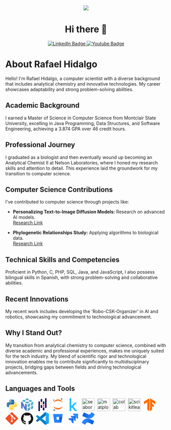 <div id="header" align="center">
  <img src="https://media.giphy.com/media/cfF1c9rnGV8cBJIsjp/giphy.gif" width="250"/>
  <h1>Hi there 👋</h1>
</div>


<div id="contact" align="center">
  <a href="https://www.linkedin.com/in/rafael-omar-hidalgo/">
    <img src="https://img.shields.io/badge/LinkedIn-blue?style=for-the-badge&logo=linkedin&logoColor=white" alt="LinkedIn Badge"/>
  </a>
    <a href="mailto: rafaelhidalgo005@gmail.com">
      <img src="https://img.shields.io/badge/Gmail-red?style=for-the-badge&logo=gmail&logoColor=white" alt="Youtube Badge"/>
    </a>


</div>

# About Rafael Hidalgo

Hello! I'm Rafael Hidalgo, a computer scientist with a diverse background that includes analytical chemistry and innovative technologies. My career showcases adaptability and strong problem-solving abilities.

## Academic Background

I earned a Master of Science in Computer Science from Montclair State University, excelling in Java Programming, Data Structures, and Software Engineering, achieving a 3.874 GPA over 46 credit hours.

## Professional Journey

I graduated as a biologist and then eventually wound up becoming an Analytical Chemist II at Nelson Laboratories, where I honed my research skills and attention to detail. This experience laid the groundwork for my transition to computer science.

## Computer Science Contributions

I've contributed to computer science through projects like:

- **Personalizing Text-to-Image Diffusion Models:** Research on advanced AI models.  
  [Research Link](https://www.researchgate.net/publication/369476053_Personalizing_Text-to-Image_Diffusion_Models_by_Fine-Tuning_Classification_for_AI_Applications)

- **Phylogenetic Relationships Study:** Applying algorithms to biological data.  
  [Research Link](https://ieeexplore.ieee.org/document/10020454)

## Technical Skills and Competencies

Proficient in Python, C, PHP, SQL, Java, and JavaScript, I also possess bilingual skills in Spanish, with strong problem-solving and collaborative abilities.

## Recent Innovations

My recent work includes developing the 'Robo-CSK-Organizer' in AI and robotics, showcasing my commitment to technological advancement.

## Why I Stand Out?

My transition from analytical chemistry to computer science, combined with diverse academic and professional experiences, makes me uniquely suited for the tech industry. My blend of scientific rigor and technological innovation enables me to contribute significantly to multidisciplinary projects, bridging gaps between fields and driving technological advancements.

 
## Languages and Tools ##
<div id="badges">
<!--   ###:hammer_and_wrench: Languages and Tools -->
  <img src="https://github.com/devicons/devicon/blob/master/icons/python/python-original.svg" title='python' width="40" height="40">&nbsp;
  <img src="https://github.com/devicons/devicon/blob/master/icons/numpy/numpy-original.svg" title='numpy' width="40" height="40">&nbsp;
  <img src="https://github.com/devicons/devicon/blob/master/icons/pandas/pandas-original.svg" title='pandas' width="40" height="40">&nbsp;
  <img src="https://github.com/devicons/devicon/blob/master/icons/jupyter/jupyter-original.svg" title='jupyter' width="40" height="40">&nbsp;
  <img src="https://github.com/devicons/devicon/blob/master/icons/kaggle/kaggle-original.svg" title="kaggle" width="40" height="40">&nbsp;
  <img src="https://seaborn.pydata.org/_images/logo-mark-lightbg.svg" title="seaborn" width="40" height="40">&nbsp;
  <img src="https://upload.wikimedia.org/wikipedia/commons/8/84/Matplotlib_icon.svg" title="matplotlib" width="40" height="40">&nbsp;   
  <img src="https://upload.wikimedia.org/wikipedia/commons/d/d0/Google_Colaboratory_SVG_Logo.svg" title="colab" width="40" height="40">&nbsp;                   <img src="https://upload.wikimedia.org/wikipedia/commons/0/05/Scikit_learn_logo_small.svg" title="scikitlearn" width="40" height="40">&nbsp;
  <img src="https://github.com/devicons/devicon/blob/master/icons/tensorflow/tensorflow-original.svg" title="tensorflow" width="40" height="40">&nbsp;
  <img src="https://github.com/devicons/devicon/blob/master/icons/git/git-original.svg" title="git" width="40" height="40">&nbsp;
  <img src="https://github.com/devicons/devicon/blob/master/icons/github/github-original.svg" title="github" width="40" height="40">&nbsp; 
  <img src="https://github.com/devicons/devicon/blob/master/icons/vscode/vscode-original.svg" title="vscode" width="40" height="40">&nbsp;  
  <img src="https://github.com/devicons/devicon/blob/master/icons/bitbucket/bitbucket-original.svg" title="bitbucket" width="40" height="40">&nbsp;  
  <img src="https://github.com/devicons/devicon/blob/master/icons/jira/jira-original.svg" title="jira" width="40" height="40">&nbsp;
  <img src="https://github.com/devicons/devicon/blob/master/icons/confluence/confluence-original.svg" title="confluence" width="40" height="40">&nbsp;          </div>
  
 
<!--
**lauxpaux/lauxpaux** is a ✨ _special_ ✨ repository because its `README.md` (this file) appears on your GitHub profile.

Here are some ideas to get you started:

- 🔭 I’m currently working on ...
- 🌱 I’m currently learning ...
- 👯 I’m looking to collaborate on ...
- 🤔 I’m looking for help with ...
- 💬 Ask me about ...![Uploading python.svg…]()

- 📫 How to reach me: ...
- 😄 Pronouns: ...
- ⚡ Fun fact: ...
-->
